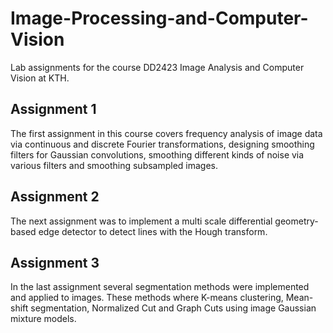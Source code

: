 # Image-Processing-and-Computer-Vision
Lab assignments for the course DD2423 Image Analysis and Computer Vision at KTH.

## Assignment 1
The first assignment in this course covers frequency analysis of image data via continuous and discrete Fourier transformations, designing
smoothing filters for Gaussian convolutions, smoothing different kinds of noise via various filters and smoothing subsampled images.

## Assignment 2
The next assignment was to implement a multi scale differential geometry-based edge detector to detect lines with the Hough transform. 

## Assignment 3
In the last assignment several segmentation methods were implemented and applied to images. These methods where K-means clustering, 
Mean-shift segmentation, Normalized Cut and Graph Cuts using image Gaussian mixture models.
